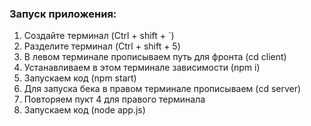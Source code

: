 ### Запуск приложения:

1. Создайте терминал (Ctrl + shift + `)
2. Разделите терминал (Ctrl + shift + 5)
3. В левом терминале прописываем путь для фронта (cd client)
4. Устанавливаем в этом терминале зависимости (npm i)
5. Запускаем код (npm start)
6. Для запуска бека в правом терминале прописываем (cd server)
7. Повторяем пукт 4 для правого терминала
8. Запускаем код (node app.js)
